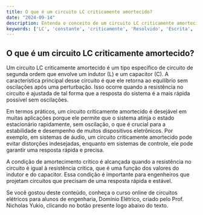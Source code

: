 ```yaml
---
title: O que é um circuito LC criticamente amortecido?
date: "2024-09-14"
description: Entenda o conceito de um circuito LC criticamente amortecido e sua importância em circuitos elétricos.
keywords: ['LC', 'constante', 'criticamente', 'Resolvido', 'Escrita', 'Fonte', 'Aplicação']
---
```


## O que é um circuito LC criticamente amortecido?

Um circuito LC criticamente amortecido é um tipo específico de circuito de segunda ordem que envolve um indutor (L) e um capacitor (C). A característica principal desse circuito é que ele retorna ao equilíbrio sem oscilações após uma perturbação. Isso ocorre quando a resistência no circuito é ajustada de tal forma que a resposta do sistema é a mais rápida possível sem oscilações.

Em termos práticos, um circuito criticamente amortecido é desejável em muitas aplicações porque ele permite que o sistema atinja o estado estacionário rapidamente, sem oscilação, o que é crucial para a estabilidade e desempenho de muitos dispositivos eletrônicos. Por exemplo, em sistemas de áudio, um circuito criticamente amortecido pode evitar distorções indesejadas, enquanto em sistemas de controle, ele pode garantir uma resposta rápida e precisa.

A condição de amortecimento crítico é alcançada quando a resistência no circuito é igual à resistência crítica, que é uma função dos valores do indutor e do capacitor. Essa condição é importante para engenheiros que projetam circuitos que precisam de uma resposta rápida e estável.

Se você gostou deste conteúdo, conheça o curso online de circuitos elétricos para alunos de engenharia, Domínio Elétrico, criado pelo Prof. Nicholas Yukio, clicando no botão presente logo abaixo do texto.